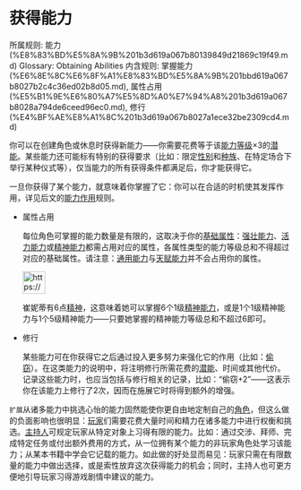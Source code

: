 # 获得能力

所属规则: 能力 (%E8%83%BD%E5%8A%9B%201b3d619a067b80139849d21869c19f49.md)
Glossary: Obtaining Abilities
内含规则: 掌握能力 (%E6%8E%8C%E6%8F%A1%E8%83%BD%E5%8A%9B%201bbd619a067b8027b2c4c36ed02b8d05.md), 属性占用 (%E5%B1%9E%E6%80%A7%E5%8D%A0%E7%94%A8%201b3d619a067b8028a794de6ceed96ec0.md), 修行 (%E4%BF%AE%E8%A1%8C%201b3d619a067b8027a1ece32be2309cd4.md)

你可以在创建角色或休息时获得新能力——你需要花费等于该[能力等级](%E8%83%BD%E5%8A%9B%E7%AD%89%E7%BA%A7%201b3d619a067b80458d95f892e3eb67c7.md)×3的[潜能](%E6%BD%9C%E8%83%BD%201b3d619a067b80c2bdb4c721adc30021.md)。某些能力还可能标有特别的获得要求（比如：限定[性别](%E6%80%A7%E5%88%AB%201b3d619a067b806b8d7afecd6a1b5c36.md)和[种族](%E7%A7%8D%E6%97%8F%201b3d619a067b803da419db8bd9eb17e5.md)、在特定场合下举行某种仪式等），仅当能力的所有获得条件都满足后，你才能获得它。

一旦你获得了某个能力，就意味着你掌握了它：你可以在合适的时机使其发挥作用，详见后文的[能力作用](%E8%83%BD%E5%8A%9B%E4%BD%9C%E7%94%A8%201b3d619a067b80dc8bc6e50b0d9f7a33.md)规则。

- 属性占用
    
    
    每位角色可掌握的能力数量是有限的，这取决于你的[基础属性](%E5%9F%BA%E7%A1%80%E5%B1%9E%E6%80%A7%201b3d619a067b809b9942c3034fa32a96.md)：[强壮能力](%E5%BC%BA%E5%A3%AE%E8%83%BD%E5%8A%9B%201b3d619a067b80089c70f2604ff1be50.md)、[活力能力](%E6%B4%BB%E5%8A%9B%E8%83%BD%E5%8A%9B%201b3d619a067b802bba72ceb9ad2ffd74.md)或[精神能力](%E7%B2%BE%E7%A5%9E%E8%83%BD%E5%8A%9B%201b3d619a067b80f1af45d277c39725a9.md)都需占用对应的属性，各属性类型的能力等级总和不得超过对应的基础属性。请注意：[通用能力](%E9%80%9A%E7%94%A8%E8%83%BD%E5%8A%9B%201b3d619a067b80469dcfc806aec1a8cb.md)与[天赋能力](%E5%A4%A9%E8%B5%8B%E8%83%BD%E5%8A%9B%201b3d619a067b805aa8e3e8012ea14e4e.md)并不会占用你的属性。
    
    <aside>
    <img src="https://www.notion.so/icons/preview_lightgray.svg" alt="https://www.notion.so/icons/preview_lightgray.svg" width="40px" />
    
    崔妮蒂有6点[精神](%E7%B2%BE%E7%A5%9E%201b3d619a067b800a8da5d96dd60be2b1.md)，这意味着她可以掌握6个1级[精神能力](%E7%B2%BE%E7%A5%9E%E8%83%BD%E5%8A%9B%201b3d619a067b80f1af45d277c39725a9.md)，或是1个1级精神能力与1个5级精神能力——只要她掌握的精神能力等级总和不超过6即可。
    
    </aside>
    
- 修行
    
    
    某些能力可在你获得它之后通过投入更多努力来强化它的作用（比如：[偷窃](https://www.notion.so/1b7d619a067b807697e1ce22e6458f88?pvs=21)）。在这类能力的说明中，将注明修行所需花费的[潜能](%E6%BD%9C%E8%83%BD%201b3d619a067b80c2bdb4c721adc30021.md)、时间或其他代价。记录这些能力时，也应当包括与修行相关的记录，比如：“偷窃+2”——这表示你在该能力上修行了2次，因而在施展它时将得到额外的增强。
    

`扩展`从诸多能力中挑选心怡的能力固然能使你更自由地定制自己的[角色](%E8%A7%92%E8%89%B2%201b3d619a067b801b8c3fee60f31a5235.md)，但这么做的负面影响也很明显：[玩家](%E7%8E%A9%E5%AE%B6%201b3d619a067b805cb720c54529e09508.md)们需要花费大量时间和精力在诸多能力中进行权衡和挑选。[主持人](%E4%B8%BB%E6%8C%81%E4%BA%BA%201b3d619a067b80c9ad40cd30502c5e9f.md)可规定玩家从特定对象上习得有限的能力。比如：通过交涉、拜师、完成特定任务或付出额外费用的方式，从一位拥有某个能力的非玩家角色处学习该能力；从某本书籍中学会它记载的能力。如此做的好处显而易见：玩家只需在有限数量的能力中做出选择，或是索性放弃这次获得能力的机会；同时，主持人也可更方便地引导玩家习得游戏剧情中建议的能力。